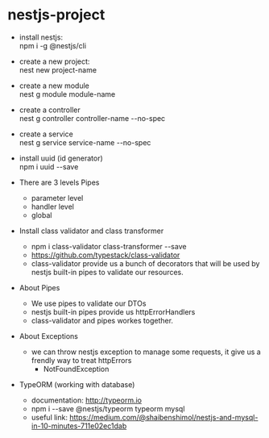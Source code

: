 # nestjs-project

 - install nestjs:<br>
    npm i -g @nestjs/cli

- create a new project:<br> 
    nest new project-name

- create a new module<br>
    nest g module module-name

- create a controller<br>
    nest g controller controller-name --no-spec

- create a service<br>
    nest g service service-name --no-spec

- install uuid (id generator) <br>
    npm i uuid --save

- There are 3 levels Pipes <br>
    - parameter level
    - handler level
    - global

- Install class validator and class transformer <br>
    - npm i class-validator class-transformer --save
    - https://github.com/typestack/class-validator
    - class-validator provide us a bunch of decorators that will be used by nestjs built-in pipes
      to validate our resources.

- About Pipes
    - We use pipes to validate our DTOs 
    - nestjs built-in pipes provide us httpErrorHandlers
    - class-validator and pipes workes together.

- About Exceptions
    - we can throw nestjs exception to manage some requests, it give us a frendly way to treat httpErrors
        - NotFoundException

- TypeORM (working with database)
    - documentation: http://typeorm.io
    - npm i --save @nestjs/typeorm typeorm mysql
    - useful link: https://medium.com/@shaibenshimol/nestjs-and-mysql-in-10-minutes-711e02ec1dab

